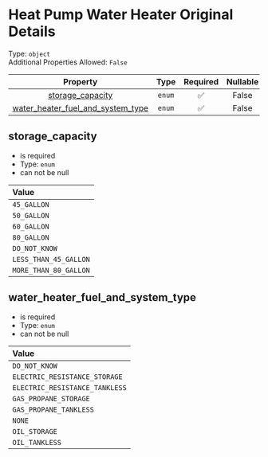 
Heat Pump Water Heater Original Details
=======================================
  
Type: `object`  
Additional Properties Allowed: `False`  
  

|Property|Type|Required|Nullable|Format|Title|
| :---: | :---: | :---: | :---: | :---: | :---: |
|[storage_capacity](#storage_capacity)|`enum`|:white_check_mark:|False|||
|[water_heater_fuel_and_system_type](#water_heater_fuel_and_system_type)|`enum`|:white_check_mark:|False|||

## storage_capacity
  
  
  

- is required
- Type: `enum`
- can not be null
  

|Value|
| :--- |
|`45_GALLON`|
|`50_GALLON`|
|`60_GALLON`|
|`80_GALLON`|
|`DO_NOT_KNOW`|
|`LESS_THAN_45_GALLON`|
|`MORE_THAN_80_GALLON`|

## water_heater_fuel_and_system_type
  
  
  

- is required
- Type: `enum`
- can not be null
  

|Value|
| :--- |
|`DO_NOT_KNOW`|
|`ELECTRIC_RESISTANCE_STORAGE`|
|`ELECTRIC_RESISTANCE_TANKLESS`|
|`GAS_PROPANE_STORAGE`|
|`GAS_PROPANE_TANKLESS`|
|`NONE`|
|`OIL_STORAGE`|
|`OIL_TANKLESS`|

